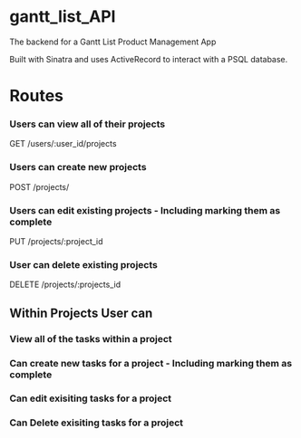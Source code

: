 # gantt_list_API
The backend for a Gantt List Product Management App

Built with Sinatra and uses ActiveRecord to interact with a PSQL database.


# Routes

### Users can view all of their projects
GET /users/:user_id/projects

### Users can create new projects
POST /projects/

### Users can edit existing projects - Including marking them as complete
PUT /projects/:project_id

### User can delete existing projects
DELETE /projects/:projects_id


## Within Projects User can

### View all of the tasks within a project

### Can create new tasks for a project - Including marking them as complete

### Can edit exisiting tasks for a project

### Can Delete exisiting tasks for a project

